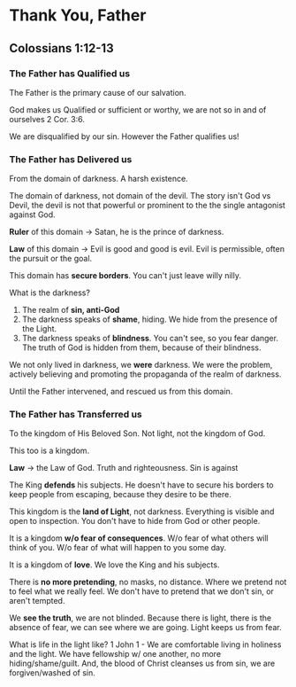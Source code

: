 # Thank You, Father
## Colossians 1:12-13

### The Father has Qualified us
The Father is the primary cause of our salvation.

God makes us Qualified or sufficient or worthy, we are not so in and of ourselves 2 Cor. 3:6.

We are disqualified by our sin. However the Father qualifies us!

### The Father has Delivered us

From the domain of darkness. A harsh existence.

The domain of darkness, not domain of the devil. The story isn't God vs Devil, the devil is not that powerful or prominent to the the single antagonist against God.

**Ruler** of this domain -> Satan, he is the prince of darkness.

**Law** of this domain -> Evil is good and good is evil. Evil is permissible, often the pursuit or the goal.

This domain has **secure borders**. You can't just leave willy nilly.

What is the darkness?

1. The realm of **sin, anti-God**
2. The darkness speaks of **shame**, hiding. We hide from the presence of the Light.
3. The darkness speaks of **blindness**. You can't see, so you fear danger. The truth of God is hidden from them, because of their blindness.

We not only lived in darkness, we **were** darkness. We were the problem, actively believing and promoting the propaganda of the realm of darkness.

Until the Father intervened, and rescued us from this domain.

### The Father has Transferred us

To the kingdom of His Beloved Son. Not light, not the kingdom of God.

This too is a kingdom.

**Law** -> the Law of God. Truth and righteousness. Sin is against 

The King **defends** his subjects. He doesn't have to secure his borders to keep people from escaping, because they desire to be there.

This kingdom is the **land of Light**, not darkness. Everything is visible and open to inspection. You don't have to hide from God or other people.

It is a kingdom **w/o fear of consequences**. W/o fear of what others will think of you. W/o fear of what will happen to you some day.

It is a kingdom of **love**. We love the King and his subjects.

There is **no more pretending**, no masks, no distance. Where we pretend not to feel what we really feel. We don't have to pretend that we don't sin, or aren't tempted.

We **see the truth**, we are not blinded. Because there is light, there is the absence of fear, we can see where we are going. Light keeps us from fear.

What is life in the light like? 1 John 1 - We are comfortable living in holiness and the light. We have fellowship w/ one another, no more hiding/shame/guilt. And, the blood of Christ cleanses us from sin, we are forgiven/washed of sin.

